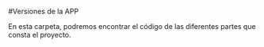 #Versiones de la APP

En esta carpeta, podremos encontrar el código de las diferentes partes que consta el proyecto.
